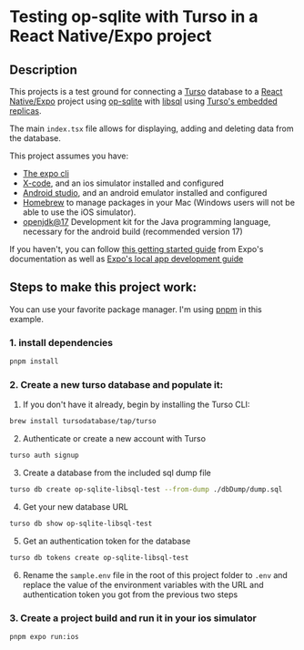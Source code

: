 # Testing op-sqlite with Turso in a React Native/Expo project

## Description

This projects is a test ground for connecting a [Turso](https://turso.tech) database to a [React Native/Expo](https://docs.expo.dev) project using [op-sqlite](https://github.com/OP-Engineering/op-sqlite) with [libsql](https://github.com/tursodatabase/libsql) using [Turso's embedded replicas](https://docs.turso.tech/features/embedded-replicas/introduction).

The main `index.tsx` file allows for displaying, adding and deleting data from the database.

This project assumes you have:

- [The expo cli](https://docs.expo.dev/more/expo-cli/)
- [X-code](https://developer.apple.com/xcode/), and an ios simulator installed and configured
- [Android studio](https://developer.android.com/studio), and an android emulator installed and configured
- [Homebrew](https://brew.sh) to manage packages in your Mac (Windows users will not be able to use the iOS simulator).
- [openjdk@17](https://formulae.brew.sh/formula/openjdk#default) Development kit for the Java programming language, necessary for the android build (recommended version 17)

If you haven't, you can follow [this getting started guide](https://docs.expo.dev/get-started/set-up-your-environment/) from Expo's documentation as well as [Expo's local app development guide](https://docs.expo.dev/guides/local-app-development/)

## Steps to make this project work:

You can use your favorite package manager. I'm using [pnpm](https://pnpm.io) in this example.

### 1. install dependencies

```bash
pnpm install
```

### 2. Create a new turso database and populate it:

1. If you don't have it already, begin by installing the Turso CLI:

```bash
brew install tursodatabase/tap/turso
```

2. Authenticate or create a new account with Turso

```bash
turso auth signup
```

3. Create a database from the included sql dump file

```bash
turso db create op-sqlite-libsql-test --from-dump ./dbDump/dump.sql
```

4. Get your new database URL

```bash
turso db show op-sqlite-libsql-test
```

5. Get an authentication token for the database

```bash
turso db tokens create op-sqlite-libsql-test
```

6. Rename the `sample.env` file in the root of this project folder to `.env` and replace the value of the environment variables with the URL and authentication token you got from the previous two steps

### 3. Create a project build and run it in your ios simulator

```bash
pnpm expo run:ios
```

